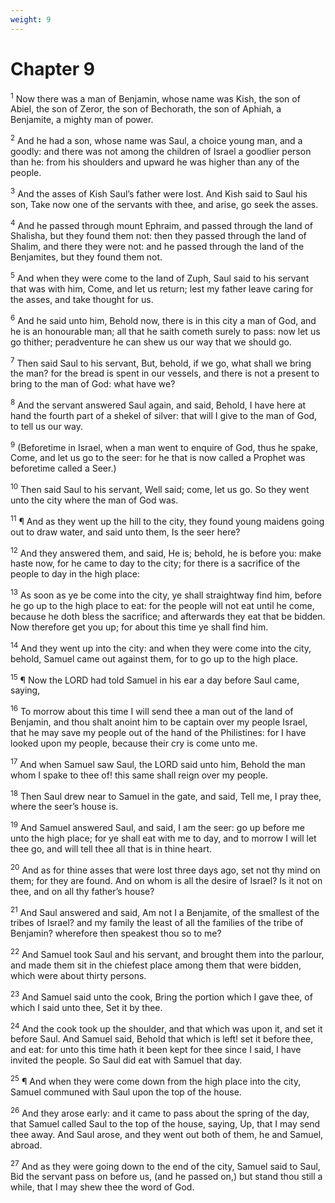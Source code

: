 ```yaml
---
weight: 9
---
```


# Chapter 9

<sup>1</sup> Now there was a man of Benjamin, whose name was Kish, the son of Abiel, the son of Zeror, the son of Bechorath, the son of Aphiah, a Benjamite, a mighty man of power. 

<sup>2</sup> And he had a son, whose name was Saul, a choice young man, and a goodly: and there was not among the children of Israel a goodlier person than he: from his shoulders and upward he was higher than any of the people. 

<sup>3</sup> And the asses of Kish Saul’s father were lost. And Kish said to Saul his son, Take now one of the servants with thee, and arise, go seek the asses. 

<sup>4</sup> And he passed through mount Ephraim, and passed through the land of Shalisha, but they found them not: then they passed through the land of Shalim, and there they were not: and he passed through the land of the Benjamites, but they found them not. 

<sup>5</sup> And when they were come to the land of Zuph, Saul said to his servant that was with him, Come, and let us return; lest my father leave caring for the asses, and take thought for us. 

<sup>6</sup> And he said unto him, Behold now, there is in this city a man of God, and he is an honourable man; all that he saith cometh surely to pass: now let us go thither; peradventure he can shew us our way that we should go. 

<sup>7</sup> Then said Saul to his servant, But, behold, if we go, what shall we bring the man? for the bread is spent in our vessels, and there is not a present to bring to the man of God: what have we? 

<sup>8</sup> And the servant answered Saul again, and said, Behold, I have here at hand the fourth part of a shekel of silver: that will I give to the man of God, to tell us our way. 

<sup>9</sup> (Beforetime in Israel, when a man went to enquire of God, thus he spake, Come, and let us go to the seer: for he that is now called a Prophet was beforetime called a Seer.) 

<sup>10</sup> Then said Saul to his servant, Well said; come, let us go. So they went unto the city where the man of God was. 

<sup>11</sup> ¶ And as they went up the hill to the city, they found young maidens going out to draw water, and said unto them, Is the seer here? 

<sup>12</sup> And they answered them, and said, He is; behold, he is before you: make haste now, for he came to day to the city; for there is a sacrifice of the people to day in the high place: 

<sup>13</sup> As soon as ye be come into the city, ye shall straightway find him, before he go up to the high place to eat: for the people will not eat until he come, because he doth bless the sacrifice; and afterwards they eat that be bidden. Now therefore get you up; for about this time ye shall find him. 

<sup>14</sup> And they went up into the city: and when they were come into the city, behold, Samuel came out against them, for to go up to the high place. 

<sup>15</sup> ¶ Now the LORD had told Samuel in his ear a day before Saul came, saying, 

<sup>16</sup> To morrow about this time I will send thee a man out of the land of Benjamin, and thou shalt anoint him to be captain over my people Israel, that he may save my people out of the hand of the Philistines: for I have looked upon my people, because their cry is come unto me. 

<sup>17</sup> And when Samuel saw Saul, the LORD said unto him, Behold the man whom I spake to thee of! this same shall reign over my people. 

<sup>18</sup> Then Saul drew near to Samuel in the gate, and said, Tell me, I pray thee, where the seer’s house is. 

<sup>19</sup> And Samuel answered Saul, and said, I am the seer: go up before me unto the high place; for ye shall eat with me to day, and to morrow I will let thee go, and will tell thee all that is in thine heart. 

<sup>20</sup> And as for thine asses that were lost three days ago, set not thy mind on them; for they are found. And on whom is all the desire of Israel? Is it not on thee, and on all thy father’s house? 

<sup>21</sup> And Saul answered and said, Am not I a Benjamite, of the smallest of the tribes of Israel? and my family the least of all the families of the tribe of Benjamin? wherefore then speakest thou so to me? 

<sup>22</sup> And Samuel took Saul and his servant, and brought them into the parlour, and made them sit in the chiefest place among them that were bidden, which were about thirty persons. 

<sup>23</sup> And Samuel said unto the cook, Bring the portion which I gave thee, of which I said unto thee, Set it by thee. 

<sup>24</sup> And the cook took up the shoulder, and that which was upon it, and set it before Saul. And Samuel said, Behold that which is left! set it before thee, and eat: for unto this time hath it been kept for thee since I said, I have invited the people. So Saul did eat with Samuel that day. 

<sup>25</sup> ¶ And when they were come down from the high place into the city, Samuel communed with Saul upon the top of the house. 

<sup>26</sup> And they arose early: and it came to pass about the spring of the day, that Samuel called Saul to the top of the house, saying, Up, that I may send thee away. And Saul arose, and they went out both of them, he and Samuel, abroad. 

<sup>27</sup> And as they were going down to the end of the city, Samuel said to Saul, Bid the servant pass on before us, (and he passed on,) but stand thou still a while, that I may shew thee the word of God. 


